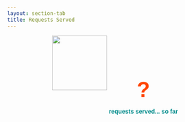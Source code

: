 ```yaml
---
layout: section-tab
title: Requests Served
---
```


<div style="text-align: center">
    <img src="{{ '/assets/img/icons/ic_req_res.svg' | relative_url }}" style="margin:auto; display: inline-block; width: 128px; height: 128px; pointer-events: none; user-select: none;">
    <div style="display: inline-block; vertical-align: middle">
    <p id="num_requests" style="color: orangered; font-size: 50px; font-family: 'Dosis', sans-serif; font-weight: bold; margin-bottom: 0px;">?</p>
    <p style="color: darkcyan; font-family: 'Dosis', sans-serif; font-weight: bold;">requests served... so far</p>
    </div>
</div>


<script>
    function get_current_requests(obj) 
    {
        var req = new XMLHttpRequest()

        req.onreadystatechange = function() {
            if (req.readyState == 4 && req.status == 200) {
                num_requests = req.response

                suffix = ''

                if (num_requests > 1e6)
                {
                    suffix = 'm'
                    num_requests = (num_requests / 1e6).toFixed(2)
                }
                else
                    if (num_requests > 1e3)
                    {
                        suffix = 'k'
                        num_requests = (num_requests / 1e3).toFixed(2)
                    }
                

                document.getElementById('num_requests').innerHTML = num_requests + suffix;
            }
        }

        req.open('GET', 'https://db-api.api.overfitted.io/get-num-requests', true)
        req.send(null)
    }

    window.addEventListener('load', function() {
        get_current_requests()
    }, false);
</script>

